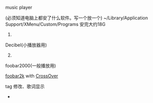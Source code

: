 
music player

(必须知道电脑上都安了什么软件。写一个放一个) ~/Library/Application Support/XMenu/Custom/Programs 安完大约18G

1.
Decibel(小播放器用)

2.
foobar2000(一般播放用)

[foobar2k](https://github.com/7900ms/000nottheater_deserted_systemsoftware/tree/master/Usage_Manual/foobar2000) with [CrossOver](https://github.com/7900ms/000nottheater_deserted_systemsoftware/tree/master/Usage_Manual/CrossOver)

tag 修改、歌词显示




-
